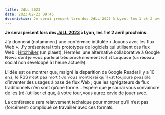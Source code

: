 ```yaml
---
title: JdLL 2023
date: 2023-02-23 09:45
description: Je serai présent lors des JdLL 2023 à Lyon, les 1 et 2 avril prochains.
---
```


**Je serai présent lors des [<abbr>JdLL</abbr> 2023](https://jdll.org/) à Lyon, les 1 et 2 avril prochains.**

J’y donnerai (notamment) une conférence intitulée « Jouons avec les flux Web ».
J’y présenterai trois prototypes de logiciels qui utilisent des flux Web : [Hitchhiker](hitchhiker-generateur-de-planets-statiques.html) (un planet), Hermès (une alternative collaborative à Google News dont je vous parlerai très prochainement ici) et Loquace (un réseau social non développé à l’heure actuelle).

L’idée est de montrer que, malgré la disparition de Google Reader il y a 10 ans, le <abbr>RSS</abbr> n’est pas mort !
Je vous montrerai qu’il est toujours possible d’inventer des usages à base de flux Web ; que les agrégateurs de flux traditionnels n’en sont qu’une forme.
J’espère que je saurai vous convaincre de les (ré-)utiliser et que, à votre tour, vous aurez envie de jouer avec.

La conférence sera relativement technique pour montrer qu’il n’est pas (forcément) compliqué de travailler avec ces formats.
